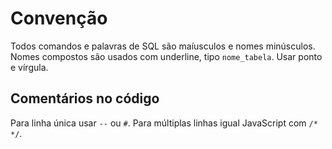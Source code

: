 # Convenção

Todos comandos e palavras de SQL são maíusculos e nomes minúsculos. Nomes compostos são usados com underline, tipo `nome_tabela`. Usar ponto e vírgula.

## Comentários no código

Para linha única usar `--` ou `#`. Para múltiplas linhas igual JavaScript com `/* */`.
